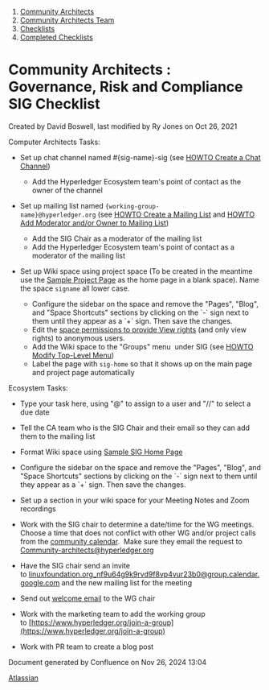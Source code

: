 1. [Community Architects](index.html)
2. [Community Architects Team](Community-Architects-Team_20545564.html)
3. [Checklists](Checklists_20560801.html)
4. [Completed Checklists](Completed-Checklists_20560928.html)

# Community Architects : Governance, Risk and Compliance SIG Checklist

Created by David Boswell, last modified by Ry Jones on Oct 26, 2021

Computer Architects Tasks:

- Set up chat channel named #{sig-name}-sig (see [HOWTO Create a Chat Channel](https://wiki.hyperledger.org/display/tools/Create+a+Chat+Channel))
  
  - Add the Hyperledger Ecosystem team's point of contact as the owner of the channel
- Set up mailing list named `{working-group-name}@hyperledger.org` (see [HOWTO Create a Mailing List](https://wiki.hyperledger.org/display/tools/Create+a+Mailing+List) and [HOWTO Add Moderator and/or Owner to Mailing List](https://lf-hyperledger.atlassian.net/wiki/pages/viewpage.action?pageId=20548258))
  
  - Add the SIG Chair as a moderator of the mailing list
  - Add the Hyperledger Ecosystem team's point of contact as a moderator of the mailing list
- Set up Wiki space using project space (To be created in the meantime use the [Sample Project Page](https://wiki.hyperledger.org/display/tools/Sample+Project+Page) as the home page in a blank space). Name the space `signame` all lower case.
  
  - Configure the sidebar on the space and remove the "Pages", "Blog", and "Space Shortcuts" sections by clicking on the \`-\` sign next to them until they appear as a \`+\` sign. Then save the changes.
  - Edit the [space permissions to provide View rights](https://wiki.hyperledger.org/display/tools/Set+Space+Permissions+for+Anon+to+read+only) (and only view rights) to anonymous users.
  - Add the Wiki space to the "Groups" menu  under SIG (see [HOWTO Modify Top-Level Menu](https://wiki.hyperledger.org/display/tools/Modify+Top-Level+Menu))
  - Label the page with `sig-home` so that it shows up on the main page and project page automatically

Ecosystem Tasks:

- Type your task here, using "@" to assign to a user and "//" to select a due date
- Tell the CA team who is the SIG Chair and their email so they can add them to the mailing list
- Format Wiki space using [Sample SIG Home Page](#)
  
- Configure the sidebar on the space and remove the "Pages", "Blog", and "Space Shortcuts" sections by clicking on the \`-\` sign next to them until they appear as a \`+\` sign. Then save the changes.
- Set up a section in your wiki space for your Meeting Notes and Zoom recordings
- Work with the SIG chair to determine a date/time for the WG meetings. Choose a time that does not conflict with other WG and/or project calls from the [community calendar](https://lf-hyperledger.atlassian.net/wiki/display/HYP/Calendar+of+Public+Meetings).  Make sure they email the request to [Community-architects@hyperledger.org](mailto:Community-architects@hyperledger.org)
- Have the SIG chair send an invite to [linuxfoundation.org\_nf9u64g9k9rvd9f8vp4vur23b0@group.calendar.google.com](mailto:linuxfoundation.org_nf9u64g9k9rvd9f8vp4vur23b0@group.calendar.google.com) and the new mailing list for the meeting
- Send out [welcome email](https://drive.google.com/open?id=1HNGgxAagqjC_aa2f9c1jjgjlaDh1A-KSXNCZVYoKf1k) to the WG chair
- Work with the marketing team to add the working group to [https://www.hyperledger.org/join-a-group](https://www.hyperledger.org/join-a-group)
- Work with PR team to create a blog post

Document generated by Confluence on Nov 26, 2024 13:04

[Atlassian](http://www.atlassian.com/)
